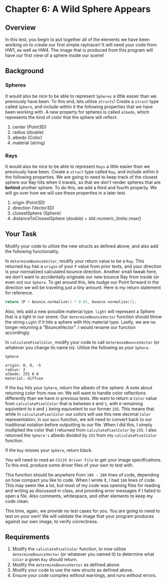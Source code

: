# Chapter 6: A Wild Sphere Appears

## Overview

In this test, you begin to put together all of the elements we have been working on to create our first simple raytracer! It will need your code from HW1, as well as HW4. The image that is produced from this program will have our first view of a sphere inside our scene!

## Background

### Spheres

It would also be nice to be able to represent `Spheres` a little easier than we previously have been. To this end, lets utilize `structs`! Create a `struct` type called `Sphere`, and include within it the following properties that we have been working with. A new property for spheres is called `albedo`, which represents the kind of color that the sphere will reflect.

1. center (Point3D)
2. radius (double)
3. albedo (Color)
4. material (string)
   
### Rays

It would also be nice to be able to represent `Rays` a little easier than we previously have been. Create a `struct` type called `Ray`, and include within it the following properties. We are going to need to keep track of the closest sphere our Ray hits when it travels, so that we don't render spheres that are **behind** another sphere. To do this, we add a third and fourth property. We will go over how we will use these properties in a later test.

1. origin (Point3D)
2. direction (Vector3D)
3. closestSphere (Sphere)
4. distanceToClosestSphere (double) = std::numeric_limits<double>::max()

## Your Task

Modify your code to utilize the new structs as defined above, and also add the following functionality.

In `determineBounceVector`, modify your return value to be a `Ray`. This returned `Ray` has a `origin` of your `P` value from prior tests, and your direction is your normalized calculated bounce direction. Another small tweak here, we don't want to accidentally originate our new bounce Ray from inside (or even on) our `Sphere`. To get around this, lets nudge our Point forward in the direction we will be traveling just a tiny amount. Here is my return statement for reference.

```c++
return {P + bounce.normalize() * 0.01, bounce.normalize()};
```

Also, lets add a new possible material type. `light` will represent a Sphere that is a light in our scene. Our `determineBounceVector` function should throw the string `Light` if it hits a sphere with this material type. Lastly, we are no longer returning a "BounceVector". I would rename our function accordingly.

In `calculatePixelColor`, modify your code to call `determineBounceVector` (or whatever you change its name to). Utilize the following as your `Sphere`.

```
Sphere

origin: 0, 0, -5
radius: 2
albedo: 255 0 0
material: diffuse
```

If the `Ray` hits your `Sphere`, return the albedo of the sphere. A note about returning color from now on: We will want to handle color reflections differently than we have in previous tests. We want to return a `Color` value from `calculatePixelColor` that is between `0` and `1`, with `0` remaining equivelent to `0` and `1` being equivelent to our former `255`. This means that while in `calculatePixelColor` our colors will use this new decimal `Color` representation, in our `main` function, we will need to convert back to our traditional notation before outputting to our file. When I did this, I simply multiplied the color that I returned from `calculatePixelColor` by `255`. I also returned the `Sphere's` albedo divided by `255` from my `calculatePixelColor` function. 

If the `Ray` misses your `Sphere`, return black.

You will need to read an `CS119 Driver File` to get your image specifications. To this end, produce some driver files of your own to test with.

This function should be anywhere from `100 - 200` lines of code, depending on how compact you like to code. When I wrote it, I had `180` lines of code. This may seem like a lot, but most of my code was opening files for reading and writing as discussed in class, and providing error messages if I failed to open a file. Also comments, whitespace, and other elements to keep my code clean.

This time, again, we provide no test cases for you. You are going to need to test on your own! We will validate the image that your program produces against our own image, to verify correctness.

## Requirements

1. Modify the `calculatePixelColor` function, to now utilize `determineBounceVector` (or whatever you named it) to determine what `Color` a given `Ray` should return.
2. Modify the `determineBounceVector` as defined above.
3. Modify your code to use the new structs as defined above.
4. Ensure your code compiles without warnings, and runs without errors.
